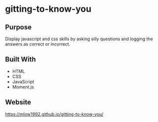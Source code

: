 # gitting-to-know-you

## Purpose
Display javascript and css skills by asking silly questions and logging the answers as correct or incorrect.

## Built With
- HTML
- CSS
- JavaScript
- Moment.js

## Website
https://mlow1992.github.io/gitting-to-know-you/